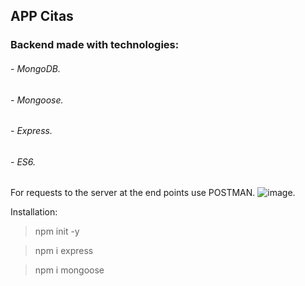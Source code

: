 ## APP Citas
### Backend made with technologies:
###### - MongoDB.
###### - Mongoose.
###### - Express.
###### - ES6.

For requests to the server at the end points use POSTMAN.
![image](https://i.ibb.co/BzVjnYs/postman.png/ "https://www.postman.com/").


Installation:
> npm init -y

> npm i express

> npm i mongoose
